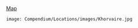 [Map](https://i.imgur.com/jH8j3mJ.jpg)


```leaflet
image: Compendium/Locations/images/Khorvaire.jpg
```
